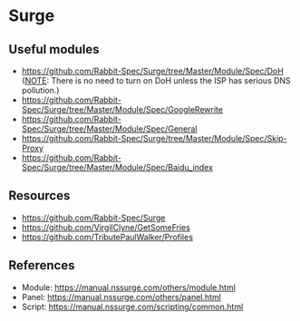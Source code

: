 # Surge

## Useful modules

- https://github.com/Rabbit-Spec/Surge/tree/Master/Module/Spec/DoH ([NOTE](https://community.nssurge.com/d/1214): There is no need to turn on DoH unless the ISP has serious DNS pollution.)
- https://github.com/Rabbit-Spec/Surge/tree/Master/Module/Spec/GoogleRewrite
- https://github.com/Rabbit-Spec/Surge/tree/Master/Module/Spec/General
- https://github.com/Rabbit-Spec/Surge/tree/Master/Module/Spec/Skip-Proxy
- https://github.com/Rabbit-Spec/Surge/tree/Master/Module/Spec/Baidu_index

## Resources

- https://github.com/Rabbit-Spec/Surge
- https://github.com/VirgilClyne/GetSomeFries
- https://github.com/TributePaulWalker/Profiles

## References

- Module: https://manual.nssurge.com/others/module.html
- Panel: https://manual.nssurge.com/others/panel.html
- Script: https://manual.nssurge.com/scripting/common.html
